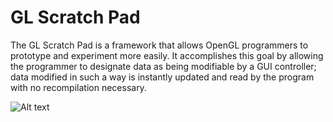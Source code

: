 # GL Scratch Pad

The GL Scratch Pad is a framework that allows OpenGL programmers to prototype and experiment more easily. It accomplishes this goal by allowing the programmer to designate data as being modifiable by a GUI controller; data modified in such a way is instantly updated and read by the program with no recompilation necessary.

![Alt text](/../master/showcase.gif?raw=true)
